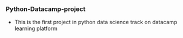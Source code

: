 ### Python-Datacamp-project
- This is the first project in python data science track on datacamp learning platform
